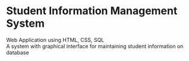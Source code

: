 # Student Information Management System

Web Application using HTML, CSS, SQL   
A system with graphical interface for maintaining student information on database
